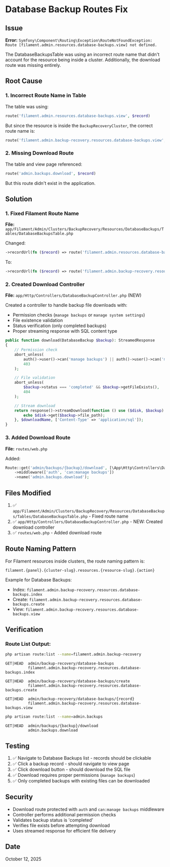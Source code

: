 # Database Backup Routes Fix

## Issue
**Error:** `Symfony\Component\Routing\Exception\RouteNotFoundException: Route [filament.admin.resources.database-backups.view] not defined.`

The DatabaseBackupsTable was using an incorrect route name that didn't account for the resource being inside a cluster. Additionally, the download route was missing entirely.

## Root Cause

### 1. Incorrect Route Name in Table
The table was using:
```php
route('filament.admin.resources.database-backups.view', $record)
```

But since the resource is inside the `BackupRecoveryCluster`, the correct route name is:
```php
route('filament.admin.backup-recovery.resources.database-backups.view', $record)
```

### 2. Missing Download Route
The table and view page referenced:
```php
route('admin.backups.download', $record)
```

But this route didn't exist in the application.

## Solution

### 1. Fixed Filament Route Name
**File:** `app/Filament/Admin/Clusters/BackupRecovery/Resources/DatabaseBackups/Tables/DatabaseBackupsTable.php`

Changed:
```php
->recordUrl(fn ($record) => route('filament.admin.resources.database-backups.view', $record));
```

To:
```php
->recordUrl(fn ($record) => route('filament.admin.backup-recovery.resources.database-backups.view', $record));
```

### 2. Created Download Controller
**File:** `app/Http/Controllers/DatabaseBackupController.php` (NEW)

Created a controller to handle backup file downloads with:
- Permission checks (`manage backups` or `manage system settings`)
- File existence validation
- Status verification (only completed backups)
- Proper streaming response with SQL content type

```php
public function download(DatabaseBackup $backup): StreamedResponse
{
    // Permission check
    abort_unless(
        auth()->user()->can('manage backups') || auth()->user()->can('manage system settings'),
        403
    );

    // File validation
    abort_unless(
        $backup->status === 'completed' && $backup->getFileExists(),
        404
    );

    // Stream download
    return response()->streamDownload(function () use ($disk, $backup) {
        echo $disk->get($backup->file_path);
    }, $downloadName, ['Content-Type' => 'application/sql']);
}
```

### 3. Added Download Route
**File:** `routes/web.php`

Added:
```php
Route::get('admin/backups/{backup}/download', [\App\Http\Controllers\DatabaseBackupController::class, 'download'])
    ->middleware(['auth', 'can:manage backups'])
    ->name('admin.backups.download');
```

## Files Modified

1. ✅ `app/Filament/Admin/Clusters/BackupRecovery/Resources/DatabaseBackups/Tables/DatabaseBackupsTable.php` - Fixed route name
2. ✅ `app/Http/Controllers/DatabaseBackupController.php` - NEW: Created download controller
3. ✅ `routes/web.php` - Added download route

## Route Naming Pattern

For Filament resources inside clusters, the route naming pattern is:
```
filament.{panel}.{cluster-slug}.resources.{resource-slug}.{action}
```

Example for Database Backups:
- Index: `filament.admin.backup-recovery.resources.database-backups.index`
- Create: `filament.admin.backup-recovery.resources.database-backups.create`
- View: `filament.admin.backup-recovery.resources.database-backups.view`

## Verification

### Route List Output:
```bash
php artisan route:list --name=filament.admin.backup-recovery
```

```
GET|HEAD  admin/backup-recovery/database-backups
          filament.admin.backup-recovery.resources.database-backups.index
          
GET|HEAD  admin/backup-recovery/database-backups/create
          filament.admin.backup-recovery.resources.database-backups.create
          
GET|HEAD  admin/backup-recovery/database-backups/{record}
          filament.admin.backup-recovery.resources.database-backups.view
```

```bash
php artisan route:list --name=admin.backups
```

```
GET|HEAD  admin/backups/{backup}/download
          admin.backups.download
```

## Testing

1. ✅ Navigate to Database Backups list - records should be clickable
2. ✅ Click a backup record - should navigate to view page
3. ✅ Click download button - should download the SQL file
4. ✅ Download requires proper permissions (`manage backups`)
5. ✅ Only completed backups with existing files can be downloaded

## Security

- Download route protected with `auth` and `can:manage backups` middleware
- Controller performs additional permission checks
- Validates backup status is 'completed'
- Verifies file exists before attempting download
- Uses streamed response for efficient file delivery

## Date
October 12, 2025
